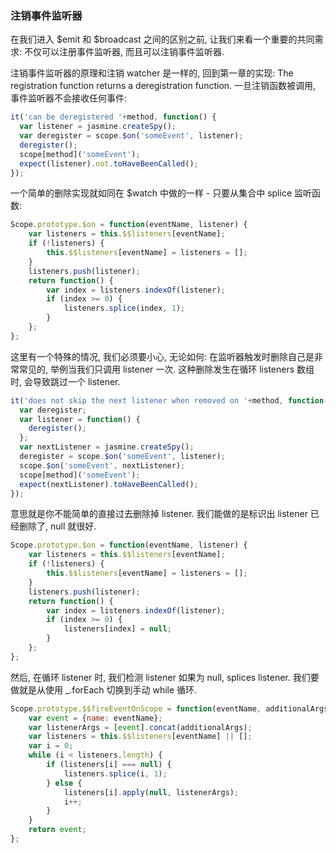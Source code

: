 ### 注销事件监听器

在我们进入 $emit 和 $broadcast 之间的区别之前, 让我们来看一个重要的共同需求: 不仅可以注册事件监听器, 而且可以注销事件监听器.

注销事件监听器的原理和注销 watcher 是一样的, 回到第一章的实现: The registration function returns a deregistration function.  一旦注销函数被调用, 事件监听器不会接收任何事件:

```js
it('can be deregistered '+method, function() {
  var listener = jasmine.createSpy();
  var deregister = scope.$on('someEvent', listener);
  deregister();
  scope[method]('someEvent');
  expect(listener).not.toHaveBeenCalled();
});
```

一个简单的删除实现就如同在 $watch 中做的一样 - 只要从集合中 splice 监听函数:

```js
Scope.prototype.$on = function(eventName, listener) {
    var listeners = this.$$listeners[eventName];
    if (!listeners) {
        this.$$listeners[eventName] = listeners = [];
    }
    listeners.push(listener);
    return function() {
        var index = listeners.indexOf(listener);
        if (index >= 0) {
            listeners.splice(index, 1);
        }
    };
};
```

这里有一个特殊的情况, 我们必须要小心, 无论如何: 在监听器触发时删除自己是非常常见的, 举例当我们只调用 listener 一次. 这种删除发生在循环 listeners 数组时, 会导致跳过一个 listener.

```js
it('does not skip the next listener when removed on '+method, function() {
  var deregister;
  var listener = function() {
    deregister();
  };
  var nextListener = jasmine.createSpy();
  deregister = scope.$on('someEvent', listener);
  scope.$on('someEvent', nextListener);
  scope[method]('someEvent');
  expect(nextListener).toHaveBeenCalled();
});
```

意思就是你不能简单的直接过去删除掉 listener. 我们能做的是标识出 listener 已经删除了, null 就很好.

```js
Scope.prototype.$on = function(eventName, listener) {
    var listeners = this.$$listeners[eventName];
    if (!listeners) {
        this.$$listeners[eventName] = listeners = [];
    }
    listeners.push(listener);
    return function() {
        var index = listeners.indexOf(listener);
        if (index >= 0) {
            listeners[index] = null;
        }
    };
};
```

然后, 在循环 listener 时, 我们检测 listener 如果为 null, splices listener. 我们要做就是从使用 _.forEach 切换到手动 while 循环.

```js
Scope.prototype.$$fireEventOnScope = function(eventName, additionalArgs) {
    var event = {name: eventName};
    var listenerArgs = [event].concat(additionalArgs);
    var listeners = this.$$listeners[eventName] || [];
    var i = 0;
    while (i < listeners.length) {
        if (listeners[i] === null) {
            listeners.splice(i, 1);
        } else {
            listeners[i].apply(null, listenerArgs);
            i++;
        }
    }
    return event;
};
```
